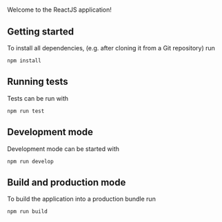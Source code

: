 # <projectName>

Welcome to the <projectName> ReactJS application!

## Getting started

To install all dependencies, (e.g. after cloning it from a Git repository) run

```
npm install
```

## Running tests

Tests can be run with

```
npm run test
```

## Development mode

Development mode can be started with

```
npm run develop
```

## Build and production mode

To build the application into a production bundle run

```
npm run build
```
